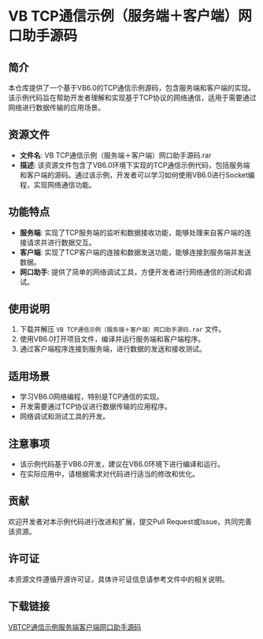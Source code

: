 # VB TCP通信示例（服务端＋客户端）网口助手源码

## 简介
本仓库提供了一个基于VB6.0的TCP通信示例源码，包含服务端和客户端的实现。该示例代码旨在帮助开发者理解和实现基于TCP协议的网络通信，适用于需要通过网络进行数据传输的应用场景。

## 资源文件
- **文件名**: VB TCP通信示例（服务端＋客户端）网口助手源码.rar
- **描述**: 该资源文件包含了VB6.0环境下实现的TCP通信示例代码，包括服务端和客户端的源码。通过该示例，开发者可以学习如何使用VB6.0进行Socket编程，实现网络通信功能。

## 功能特点
- **服务端**: 实现了TCP服务端的监听和数据接收功能，能够处理来自客户端的连接请求并进行数据交互。
- **客户端**: 实现了TCP客户端的连接和数据发送功能，能够连接到服务端并发送数据。
- **网口助手**: 提供了简单的网络调试工具，方便开发者进行网络通信的测试和调试。

## 使用说明
1. 下载并解压 `VB TCP通信示例（服务端＋客户端）网口助手源码.rar` 文件。
2. 使用VB6.0打开项目文件，编译并运行服务端和客户端程序。
3. 通过客户端程序连接到服务端，进行数据的发送和接收测试。

## 适用场景
- 学习VB6.0网络编程，特别是TCP通信的实现。
- 开发需要通过TCP协议进行数据传输的应用程序。
- 网络调试和测试工具的开发。

## 注意事项
- 该示例代码基于VB6.0开发，建议在VB6.0环境下进行编译和运行。
- 在实际应用中，请根据需求对代码进行适当的修改和优化。

## 贡献
欢迎开发者对本示例代码进行改进和扩展，提交Pull Request或Issue，共同完善该资源。

## 许可证
本资源文件遵循开源许可证，具体许可证信息请参考文件中的相关说明。

## 下载链接

[VBTCP通信示例服务端客户端网口助手源码](https://pan.quark.cn/s/9e71bc261c01)